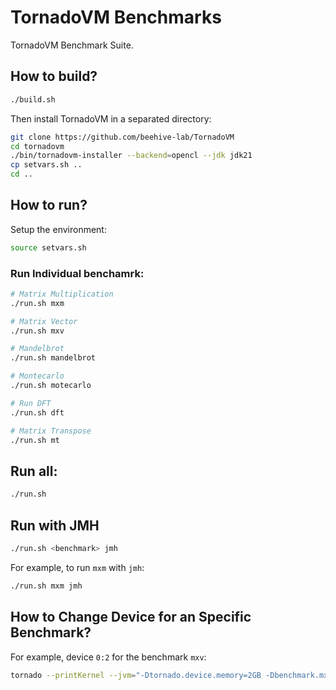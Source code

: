 # TornadoVM Benchmarks 

TornadoVM Benchmark Suite.

## How to build?


```bash
./build.sh
```

Then install TornadoVM in a separated directory:

```bash
git clone https://github.com/beehive-lab/TornadoVM
cd tornadovm 
./bin/tornadovm-installer --backend=opencl --jdk jdk21 
cp setvars.sh .. 
cd ..
```

## How to run? 

Setup the environment:

```bash
source setvars.sh
```

### Run Individual benchamrk:

```bash
# Matrix Multiplication
./run.sh mxm

# Matrix Vector
./run.sh mxv

# Mandelbrot
./run.sh mandelbrot

# Montecarlo
./run.sh motecarlo

# Run DFT
./run.sh dft

# Matrix Transpose
./run.sh mt
```

## Run all:

```bash
./run.sh 
```

## Run with JMH 

```bash
./run.sh <benchmark> jmh
```

For example, to run `mxm` with `jmh`:

```bash
./run.sh mxm jmh
```

## How to Change Device for an Specific Benchmark? 

For example, device `0:2` for the benchmark `mxv`:

```bash
tornado --printKernel --jvm="-Dtornado.device.memory=2GB -Dbenchmark.mxv.device=0:2" -cp target/tornadovm-benchmarks-1.0-SNAPSHOT.jar tornadovm.benchmarks.Main mxv
```
    
